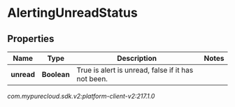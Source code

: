 # AlertingUnreadStatus


## Properties

| Name | Type | Description | Notes |
| ------------ | ------------- | ------------- | ------------- |
| **unread** | **Boolean** | True is alert is unread, false if it has not been. |  |




_com.mypurecloud.sdk.v2:platform-client-v2:217.1.0_
